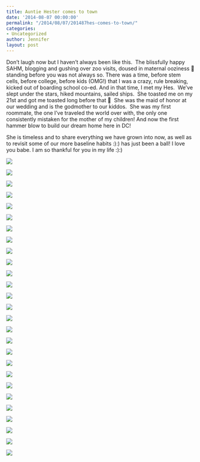 ```yaml
---
title: Auntie Hester comes to town
date: '2014-08-07 00:00:00'
permalink: "/2014/08/07/201487hes-comes-to-town/"
categories:
- Uncategorized
author: Jennifer
layout: post
---
```


Don&#8217;t laugh now but I haven&#8217;t always been like this. &nbsp;The blissfully happy SAHM, blogging and gushing over zoo visits, doused in maternal ooziness 🙂 standing before you was not always so. There was a time, before stem cells, before college, before kids (OMG!) that I was a crazy, rule breaking, kicked out of boarding school co-ed. And in that time, I met my Hes. &nbsp;We&#8217;ve slept under the stars, hiked mountains, sailed ships. &nbsp;She toasted me on my 21st and got me toasted long before that 🙂 &nbsp;She was the maid of honor at our wedding and is the godmother to our kiddos. &nbsp;She was my first roommate, the one I&#8217;ve traveled the world over with, the only one consistently mistaken for the mother of my children! And now the first hammer blow to build our dream home here in DC!

She is timeless and to share everything we have grown into now, as well as to revisit some of our more baseline habits :):) has just been a ball! I love you babe. I am so thankful for you in my life :):)

<div class="image-gallery-wrapper">
  <p>
    <img src="http://static1.squarespace.com/static/50db6bb3e4b015296cd43789/50dfa5b1e4b0dc6320e0b5ea/53e3c9eee4b0f594c5b94f74/1407437388093/2014-07-20+20.04.59.jpg.59.jpg?format=original" />
  </p>

  <p>
    <img src="http://static1.squarespace.com/static/50db6bb3e4b015296cd43789/50dfa5b1e4b0dc6320e0b5ea/53e3c9ece4b0f594c5b94f71/1407437328921/2014-07-20+19.55.09.jpg.09.jpg?format=original" />
  </p>

  <p>
    <img src="http://static1.squarespace.com/static/50db6bb3e4b015296cd43789/50dfa5b1e4b0dc6320e0b5ea/53e3c9f2e4b0f594c5b94f80/1407437322148/2014-07-20+19.51.12.jpg.12.jpg?format=original" />
  </p>

  <p>
    <img src="http://static1.squarespace.com/static/50db6bb3e4b015296cd43789/50dfa5b1e4b0dc6320e0b5ea/53e3c9fee4b0f594c5b94fa1/1407440261895/2014-07-20+19.00.15.jpg.15.jpg?format=original" />
  </p>

  <p>
    <img src="http://static1.squarespace.com/static/50db6bb3e4b015296cd43789/50dfa5b1e4b0dc6320e0b5ea/53e3ca07e4b0f594c5b94fba/1407439767654/2014-07-20+19.45.39.jpg.39.jpg?format=original" />
  </p>

  <p>
    <img src="http://static1.squarespace.com/static/50db6bb3e4b015296cd43789/50dfa5b1e4b0dc6320e0b5ea/53e3ca04e4b0f594c5b94fb7/1407439979326/2014-07-20+19.45.22.jpg.22.jpg?format=original" />
  </p>

  <p>
    <img src="http://static1.squarespace.com/static/50db6bb3e4b015296cd43789/50dfa5b1e4b0dc6320e0b5ea/53e3ca17e4b0c07eac3cbda5/1407440148889/2014-07-20+20.24.28.jpg.28.jpg?format=original" />
  </p>

  <p>
    <img src="http://static1.squarespace.com/static/50db6bb3e4b015296cd43789/50dfa5b1e4b0dc6320e0b5ea/53e3ca29e4b0c07eac3cbdd1/1407439652582/2014-07-20+20.38.13.jpg.13.jpg?format=original" />
  </p>

  <p>
    <img src="http://static1.squarespace.com/static/50db6bb3e4b015296cd43789/50dfa5b1e4b0dc6320e0b5ea/53e3ca2ce4b0a6f03dc6ac13/1407437366576/2014-07-20+20.56.22.jpg.22.jpg?format=original" />
  </p>

  <p>
    <img src="http://static1.squarespace.com/static/50db6bb3e4b015296cd43789/50dfa5b1e4b0dc6320e0b5ea/53e3ca32e4b0f594c5b95011/1407437363333/2014-07-21+09.18.02.jpg.02.jpg?format=original" />
  </p>

  <p>
    <img src="http://static1.squarespace.com/static/50db6bb3e4b015296cd43789/50dfa5b1e4b0dc6320e0b5ea/53e3ca41e4b0c07eac3cbe18/1407439705871/2014-07-21+21.07.37.jpg.37.jpg?format=original" />
  </p>

  <p>
    <img src="http://static1.squarespace.com/static/50db6bb3e4b015296cd43789/50dfa5b1e4b0dc6320e0b5ea/53e3ca4ee4b0e027e61fb736/1407437429062/2014-07-22+10.12.22.jpg.22.jpg?format=original" />
  </p>

  <p>
    <img src="http://static1.squarespace.com/static/50db6bb3e4b015296cd43789/50dfa5b1e4b0dc6320e0b5ea/53e3ca54e4b0e027e61fb744/1407437467027/2014-07-22+10.12.24.jpg.24.jpg?format=original" />
  </p>

  <p>
    <img src="http://static1.squarespace.com/static/50db6bb3e4b015296cd43789/50dfa5b1e4b0dc6320e0b5ea/53e3cb06e4b021541ccd815d/1407437591013/2014-07-22+10.15.12.jpg.12.jpg?format=original" />
  </p>

  <p>
    <img src="http://static1.squarespace.com/static/50db6bb3e4b015296cd43789/50dfa5b1e4b0dc6320e0b5ea/53e3cb0ae4b021541ccd8166/1407437625795/2014-07-22+10.15.21.jpg.21.jpg?format=original" />
  </p>

  <p>
    <img src="http://static1.squarespace.com/static/50db6bb3e4b015296cd43789/50dfa5b1e4b0dc6320e0b5ea/53e3cb0fe4b021541ccd8176/1407437591159/2014-07-22+10.17.26.jpg.26.jpg?format=original" />
  </p>

  <p>
    <img src="http://static1.squarespace.com/static/50db6bb3e4b015296cd43789/50dfa5b1e4b0dc6320e0b5ea/53e3cb19e4b0ad2a423ba950/1407437653779/2014-07-22+10.22.35.jpg.35.jpg?format=original" />
  </p>

  <p>
    <img src="http://static1.squarespace.com/static/50db6bb3e4b015296cd43789/50dfa5b1e4b0dc6320e0b5ea/53e3cb25e4b0e15dfb339dc0/1407437631435/2014-07-22+10.25.40.jpg.40.jpg?format=original" />
  </p>

  <p>
    <img src="http://static1.squarespace.com/static/50db6bb3e4b015296cd43789/50dfa5b1e4b0dc6320e0b5ea/53e3cb29e4b0e15dfb339dc2/1407437621026/2014-07-22+11.14.39.jpg.39.jpg?format=original" />
  </p>

  <p>
    <img src="http://static1.squarespace.com/static/50db6bb3e4b015296cd43789/50dfa5b1e4b0dc6320e0b5ea/53e3cb60e4b0ad2a423baa09/1407437683048/2014-07-22+17.38.11.jpg.11.jpg?format=original" />
  </p>

  <p>
    <img src="http://static1.squarespace.com/static/50db6bb3e4b015296cd43789/50dfa5b1e4b0dc6320e0b5ea/53e3cb30e4b0ad2a423ba98f/1407437656145/2014-07-22+11.33.24.jpg.24.jpg?format=original" />
  </p>

  <p>
    <img src="http://static1.squarespace.com/static/50db6bb3e4b015296cd43789/50dfa5b1e4b0dc6320e0b5ea/53e3cb40e4b0e15dfb339e18/1407437641043/2014-07-22+12.06.42.jpg.42.jpg?format=original" />
  </p>

  <p>
    <img src="http://static1.squarespace.com/static/50db6bb3e4b015296cd43789/50dfa5b1e4b0dc6320e0b5ea/53e3cb34e4b0ad2a423ba998/1407437666779/2014-07-22+12.06.31.jpg.31.jpg?format=original" />
  </p>

  <p>
    <img src="http://static1.squarespace.com/static/50db6bb3e4b015296cd43789/50dfa5b1e4b0dc6320e0b5ea/53e3cb4de4b0ad2a423ba9de/1407437702249/2014-07-22+12.11.56.jpg.56.jpg?format=original" />
  </p>

  <p>
    <img src="http://static1.squarespace.com/static/50db6bb3e4b015296cd43789/50dfa5b1e4b0dc6320e0b5ea/53e3cb55e4b021541ccd8212/1407437693339/2014-07-22+12.53.12.jpg.12.jpg?format=original" />
  </p>

  <p>
    <img src="http://static1.squarespace.com/static/50db6bb3e4b015296cd43789/50dfa5b1e4b0dc6320e0b5ea/53e3cb5ae4b0e15dfb339e54/1407437665850/2014-07-22+17.37.43.jpg.43.jpg?format=original" />
  </p>

  <p>
    <img src="http://static1.squarespace.com/static/50db6bb3e4b015296cd43789/50dfa5b1e4b0dc6320e0b5ea/53e3cb66e4b0ad2a423baa18/1407437719227/2014-07-22+19.47.34.jpg.34.jpg?format=original" />
  </p>
</div>
